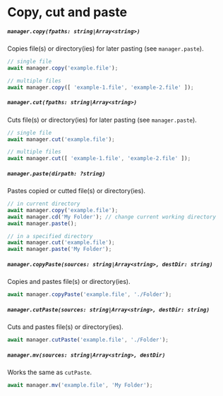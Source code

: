 # Copy, cut and paste

##### `manager.copy(fpaths: string|Array<string>)`

Copies file(s) or directory(ies) for later pasting (see `manager.paste`).

```js
// single file
await manager.copy('example.file');

// multiple files
await manager.copy([ 'example-1.file', 'example-2.file' ]);
```

##### `manager.cut(fpaths: string|Array<string>)`

Cuts file(s) or directory(ies) for later pasting (see `manager.paste`).

```js
// single file
await manager.cut('example.file');

// multiple files
await manager.cut([ 'example-1.file', 'example-2.file' ]);
```

##### `manager.paste(dirpath: ?string)`

Pastes copied or cutted file(s) or directory(ies).

```js
// in current directory
await manager.copy('example.file');
await manager.cd('My Folder'); // change current working directory
await manager.paste();

// in a specified directory
await manager.cut('example.file');
await manager.paste('My Folder');
```

##### `manager.copyPaste(sources: string|Array<string>, destDir: string)`

Copies and pastes file(s) or directory(ies).

```js
await manager.copyPaste('example.file', './Folder');
```

##### `manager.cutPaste(sources: string|Array<string>, destDir: string)`

Cuts and pastes file(s) or directory(ies).

```js
await manager.cutPaste('example.file', './Folder');
```

##### `manager.mv(sources: string|Array<string>, destDir)`

Works the same as `cutPaste`.

```js
await manager.mv('example.file', 'My Folder');
```
